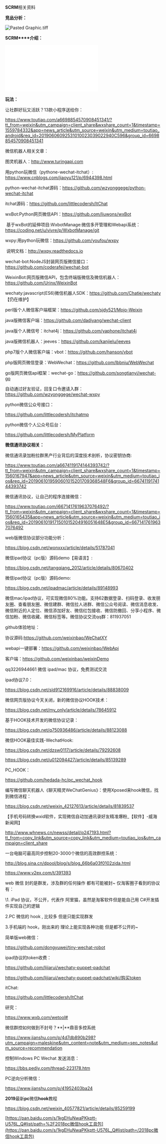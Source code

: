 **SCRM**相关资料



**竞品分析：**

![Pasted Graphic.tiff](/var/folders/_8/n5n2trzn1tqc8pw803z2wtzm0000gn/T/abnerworks.Typora/2CE1AC01-2CB9-40B8-BA48-5B8608ED6AB0/Pasted%20Graphic.tiff)



**SCRM****介绍：**

![SCRM-0601-compressed.pdf](/var/folders/_8/n5n2trzn1tqc8pw803z2wtzm0000gn/T/abnerworks.Typora/2CE1AC01-2CB9-40B8-BA48-5B8608ED6AB0/SCRM-0601-compressed.pdf)





**玩法：**

让社群好玩又活跃？13款小程序送给你：

https://www.toutiao.com/a6698854570908451341/?tt_from=weixin&utm_campaign=client_share&wxshare_count=1&timestamp=1559784332&app=news_article&utm_source=weixin&utm_medium=toutiao_android&req_id=20190606092531010023039022940C596&group_id=6698854570908451341







微信机器人相关文章：

图灵机器人：http://www.turingapi.com



用python玩微信（pythone-wechat-itchat）: https://www.cnblogs.com/jiaoyu121/p/6944398.html

python-wechat-itchat源码：https://github.com/wzyonggege/python-wechat-itchat



itchat源码：https://github.com/littlecodersh/ItChat



wxBot:Python网页微信API：https://github.com/liuwons/wxBot

​           基于wxBot的延伸项目:WxbotManage:微信多开管理和Webapi系统：https://coding.net/u/vivre/p/WxbotManage/git



wxpy:用python玩微信：https://github.com/youfou/wxpy

​          说明文档：http://wxpy.readthedocs.io

wechat-bot:NodeJS封装网页版微信接口：https://github.com/coderafei/wechat-bot

WeixinBot:网页版微信API，包含终端版微信及微信机器人：https://github.com/Urinx/WeixinBot



wechaty:javascript(ES6)微信机器人SDK：https://github.com/Chatie/wechaty 【仍在维护】



perl版个人微信客户端框架：https://github.com/sjdy521/Mojo-Weixin



java版微信客户端：https://github.com/dadiyang/wechat-client

java版个人微信号：itchat4j：https://github.com/yaphone/itchat4j

java版微信机器人：jeeves：https://github.com/kanjielu/jeeves

php7版个人微信客户端：vbot：https://github.com/hanson/vbot

php版网页微信登录：WebWechat：https://github.com/lbbniu/WebWechat



go版网页微信api框架：wechat-go：https://github.com/songtianyi/wechat-go







自动通过好友验证，回复口令邀请入群：https://github.com/wzyonggege/wechat-wxpy





python微信公众号接口：

https://github.com/littlecodersh/itchatmp

python微信个人公众号后台：

https://github.com/littlecodersh/MyPlatform

















**微信通讯协议相关：**

微信通讯录加粉拉群黑产行业背后的深度技术剖析，协议密钥协商:

https://www.toutiao.com/a6674119174144393742/?tt_from=weixin&utm_campaign=client_share&wxshare_count=1&timestamp=1560167947&app=news_article&utm_source=weixin&utm_medium=toutiao_ios&req_id=2019061019590601015201709368548F6&group_id=6674119174144393742



微信通讯协议，让自己的程序连接微信：

https://www.toutiao.com/i6671417619637076492/?tt_from=weixin&utm_campaign=client_share&wxshare_count=1&timestamp=1560165435&app=news_article&utm_source=weixin&utm_medium=toutiao_ios&req_id=2019061019171501015204916051648E5&group_id=6671417619637076492



web版微信协议部分功能分析：

https://blog.csdn.net/wonxxx/article/details/51787041



微信ipad协议（pc版）源码demo【易语言】:

https://blog.csdn.net/tangqiang_2012/article/details/80670402



微信ipad协议（pc版）源码demo:

https://blog.csdn.net/ipadmac/article/details/89148993

微信mac/ipad协议，可实现微信80%功能。支持62数据登录、扫码登录、收发朋友圈、查看朋友圈、微信建群、微信拉人进群、微信公众号阅读、微信消息收发、微信附近的人定位、微信添加好友、微信红包接收、微信防撤回、分享小程序、微信加粉、微信收藏、微信标签等。微信协议交流qq群：811937051



github体验地址：

协议源码:https://github.com/weixinbao/WeChatXY

webapi一键部署：https://github.com/weixinbao/WebApi

客户端：https://github.com/weixinbao/weixinDemo

qq3226944661 微信 ipad/mac 协议，免费测试交流



ipad协议7.0：

https://blog.csdn.net/sld912169916/article/details/88838009









微信网页版协议今天关闭，新的微信协议HOOK技术：

https://blog.csdn.net/my_only/article/details/78645912



基于HOOK技术开发的微信协议记录：

https://blog.csdn.net/q750936486/article/details/88123088



微信HOOK最佳实践-WechatHook:

https://blog.csdn.net/dzsw0117/article/details/79292608

https://blog.csdn.net/u012094427/article/details/85139289



PC_HOOK：

https://github.com/hedada-hc/pc_wechat_hook





编写微信聊天机器人《聊天精灵WeChatGenius》：使用Xposed来hook微信，找到微信进程：

https://blog.csdn.net/weixin_42127613/article/details/81839537





【手机号码转换wxid软件，实现微信自动加通讯录好友精准爆粉_【软件】-威海新闻网】

http://www.whnews.cn/newss/detail/p247193.html?tt_from=copy_link&utm_source=copy_link&utm_medium=toutiao_ios&utm_campaign=client_share



一台电脑可最高同步控制20-3000个微信的高效群控系统：

http://blog.sina.cn/dpool/blog/s/blog_66b6a03f0102zida.html





https://www.v2ex.com/t/391393

web 微信 封的是群发，涉及群的任何操作 都有可能被封~ 仅淘客圈子看到的协议有：

\1. iPad 协议，不公开，代表作 阿里猫，虽然是淘客软件但是能自己用 C#开发插件实现自己的逻辑 

2.PC 微信的 hook , 比较多 但是只能实现群发

3.手机端的 hook，刚出来的 理论上能实现各种功能 但是都不公开的~





简单版web微信：

https://github.com/dongyuwei/tiny-wechat-robot



ipad协议的token收费：

https://github.com/lijiarui/wechaty-puppet-padchat

https://github.com/lijiarui/wechaty-puppet-padchat/wiki/购买token



itChat:

https://github.com/littlecodersh/ItChat





研究：

https://www.wxb.com/wetool#



微信群控如何做到不封号？**|**鼎音多控系统

https://www.jianshu.com/p/4d7db890b298?utm_campaign=maleskine&utm_content=note&utm_medium=seo_notes&utm_source=recommendation



控制Windows PC Wechat 发送消息：

https://bbs.pediy.com/thread-223178.htm



PC逆向分析微信：

https://www.jianshu.com/p/41952403ba24





**2019**最新**pc**微信**hook**教程

https://blog.csdn.net/weixin_40577821/article/details/85259199

[https://pan.baidu.com/s/1kgEHuNwaPKkptt-U576L_Q#list/path=%2F2018pc微信hook工具包](https://pan.baidu.com/s/1kgEHuNwaPKkptt-U576L_Q#list/path=/2018pc微信hook工具包)



